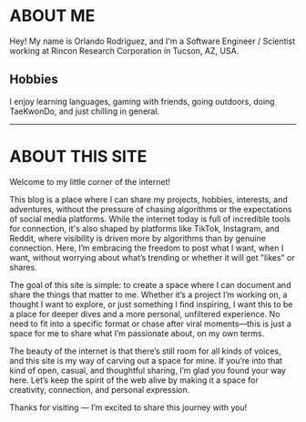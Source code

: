 # ABOUT ME

Hey! My name is Orlando Rodriguez, and I'm a Software Engineer / Scientist working at Rincon Research Corporation in Tucson, AZ, USA. 

## Hobbies

I enjoy learning languages, gaming with friends, going outdoors, doing TaeKwonDo, and just chilling in general.

---

# ABOUT THIS SITE

Welcome to my little corner of the internet!

This blog is a place where I can share my projects, hobbies, interests, and adventures, without the pressure of chasing algorithms or the expectations of social media platforms. While the internet today is full of incredible tools for connection, it's also shaped by platforms like TikTok, Instagram, and Reddit, where visibility is driven more by algorithms than by genuine connection. Here, I’m embracing the freedom to post what I want, when I want, without worrying about what’s trending or whether it will get "likes" or shares.

The goal of this site is simple: to create a space where I can document and share the things that matter to me. Whether it’s a project I’m working on, a thought I want to explore, or just something I find inspiring, I want this to be a place for deeper dives and a more personal, unfiltered experience. No need to fit into a specific format or chase after viral moments—this is just a space for me to share what I’m passionate about, on my own terms.

The beauty of the internet is that there’s still room for all kinds of voices, and this site is my way of carving out a space for mine. If you’re into that kind of open, casual, and thoughtful sharing, I’m glad you found your way here. Let’s keep the spirit of the web alive by making it a space for creativity, connection, and personal expression.

Thanks for visiting — I’m excited to share this journey with you!